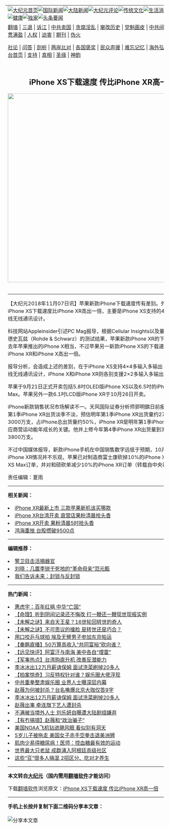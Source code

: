 <a name="1" id="1" target="_blank"></a><span id="1"></span>
<table align=center border="0"><tr><td colspan="2" VALIGN=TOP><a href="https://github.com/dyxikb312/djy/blob/master/gb/nf1351518.md#1"><img src="https://raw.githubusercontent.com/dyxikb312/www/master/t/djy/1.jpg" title="大纪元首页" alt="大纪元首页"></a><a href="https://github.com/dyxikb312/djy/blob/master/gb/n24hr.md#1"><img src="https://raw.githubusercontent.com/dyxikb312/www/master/t/djy/3.jpg" title="国际新闻" alt="国际新闻"></a><a href="https://github.com/dyxikb312/djy/blob/master/gb/nsc413.md#1"><img src="https://raw.githubusercontent.com/dyxikb312/www/master/t/djy/4.jpg" title="大陆新闻" alt="大陆新闻"></a><a href="https://github.com/dyxikb312/djy/blob/master/gb/news392.md#1"><img src="https://raw.githubusercontent.com/dyxikb312/www/master/t/djy/5.jpg" title="大纪元评论" alt="大纪元评论"></a><a href="https://github.com/dyxikb312/djy/blob/master/gb/news2007.md#1"><img src="https://raw.githubusercontent.com/dyxikb312/www/master/t/djy/6.jpg" title="传统文化" alt="传统文化"></a><a href="https://github.com/dyxikb312/djy/blob/master/gb/news2008.md#1"><img src="https://raw.githubusercontent.com/dyxikb312/www/master/t/djy/7.jpg" title="生活消费" alt="生活消费"></a><a href="https://github.com/dyxikb312/djy/blob/master/gb/ncyule.md#1"><img src="https://raw.githubusercontent.com/dyxikb312/www/master/t/djy/8.jpg" title="娱乐休闲" alt="娱乐休闲"></a><a href="https://github.com/dyxikb312/djy/blob/master/gb/nsc1002.md#1"><img src="https://raw.githubusercontent.com/dyxikb312/www/master/t/djy/9.jpg" title="健康" alt="健康"></a><a href="https://github.com/dyxikb312/djy/blob/master/gb/nf6092.md#1"><img src="https://raw.githubusercontent.com/dyxikb312/www/master/t/djy/10a.jpg" title="独家" alt="独家"></a><a href="https://github.com/dyxikb312/djy/blob/master/gb/nf4514.md#1"><img src="https://raw.githubusercontent.com/dyxikb312/www/master/t/djy/12a.jpg" title="头条要闻" alt="头条要闻"></a></td></tr>
<tr><td colspan="2" VALIGN=TOP><a target="_blank" href="https://github.com/dyxikb312/www/blob/master/README.md?zsrh#1">翻墙</a> | <a target="_blank" href="https://github.com/dyxikb312/djy/blob/master/gb/nf5657.md#1">三退</a> | <a target="_blank" href="https://github.com/dyxikb312/djy/blob/master/gb/nf6124.md#1">诉江</a> | <a target="_blank" href="https://github.com/dyxikb312/djy/blob/master/gb/nf1176117.md#1">中共卖国</a> | <a target="_blank" href="https://github.com/dyxikb312/djy/blob/master/gb/nf5773.md#1">贪腐淫乱</a> | <a target="_blank" href="https://github.com/dyxikb312/djy/blob/master/gb/nf1176115.md#1">窜改历史</a> | <a target="_blank" href="https://github.com/dyxikb312/djy/blob/master/gb/nf1176107.md#1">党魁画皮</a> | <a target="_blank" href="https://github.com/dyxikb312/djy/blob/master/gb/nf1320400.md#1">中共间谍</a> | <a target="_blank" href="https://github.com/dyxikb312/djy/blob/master/gb/nf1176114.md#1">破坏传统</a> | <a target="_blank" href="https://github.com/dyxikb312/ntdtv/blob/master/gb/prog447_1.md#1">恶贯满盈</a> | <a target="_blank" href="https://github.com/dyxikb312/djy/blob/master/gb/ncid278.md#1">人权</a> | <a target="_blank" href="https://github.com/dyxikb312/djy/blob/master/gb/nf1176111.md#1">迫害</a> | <a target="_blank" href="https://gitlab.com/szzdlab/mh-qikan/blob/master/README.md#1">期刊</a> | <a target="_blank" href="https://github.com/dyxikb312/djy/blob/master/gb/nf5562.md#1">伪火</a></p><p><a target="_blank" href="https://github.com/dyxikb312/djy/blob/master/gb/9p.md#1">社论</a> | <a target="_blank" href="https://github.com/dyxikb312/djy/blob/master/gb/nf4378.md#1">问答</a> | <a target="_blank" href="https://github.com/dyxikb312/djy/blob/master/gb/nf5792.md#1">剖析</a> | <a target="_blank" href="https://github.com/dyxikb312/djy/blob/master/gb/nf5735.md#1">两岸比对</a> | <a target="_blank" href="https://github.com/dyxikb312/djy/blob/master/gb/nf6119.md#1">各国褒奖</a> | <a target="_blank" href="https://github.com/dyxikb312/djy/blob/master/gb/nf6120.md#1">民众声援</a> | <a target="_blank" href="https://github.com/dyxikb312/djy/blob/master/gb/nf1188594.md#1">难忘记忆</a> | <a target="_blank" href="https://github.com/dyxikb312/djy/blob/master/gb/nf3180.md#1">海外弘传</a> | <a target="_blank" href="https://github.com/dyxikb312/djy/blob/master/gb/nf5410.md#1">万人上访</a> | <a target="_blank" href="https://github.com/dyxikb312/www/blob/master/README.md?zsrh#1">平台首页</a> | <a target="_blank" href="https://github.com/dyxikb312/djy/blob/master/gb/nf4386.md#1">支持</a> | <a target="_blank" href="https://github.com/dyxikb312/djy/blob/master/gb/nf4389.md#1">真相</a> | <a target="_blank" href="https://github.com/dyxikb312/djy/blob/master/gb/nf5790.md#1">圣缘</a> | <a target="_blank" href="https://github.com/dyxikb312/djy/blob/master/gb/nf4786.md#1">神韵</a></td></tr>
<tr><td VALIGN=TOP width="626"><h2 align=center>iPhone XS下载速度 传比iPhone XR高一倍</h2>
<img width="600" src="https://i.epochtimes.com/assets/uploads/2018/11/GettyImages-1032291082-1-600x400.jpg" />
<h6></h6>
<hr>
	<p>【大纪元2018年11月07日讯】<ahref="https://github.com/dyxikb312/djy/blob/master/gb/tag/%E8%8B%B9%E6%9E%9C%E6%96%B0%E6%AC%BEiphone.md#1">苹果新款iPhone</a>下载速度传有差别。外媒报导，iPhone XS下载速度比iPhone XR高出一倍，主要是iPhone XS支持的4&#215;4 MIMO天线无线通讯设计。</p>
<p>科技网站Appleinsider引述PC Mag报导，根据Cellular Insights以及量测仪器大厂罗德史瓦兹（Rohde &amp; Schwarz）的测试结果，<ahref="https://github.com/dyxikb312/djy/blob/master/gb/tag/%E8%8B%B9%E6%9E%9C%E6%96%B0%E6%AC%BEiphone.md#1">苹果新款iPhone</a> XR的下载速度效能与去年苹果推出的iPhone X相当，不过苹果另一新款iPhone XS的下载速度几乎比iPhone XR和iPhone X高出一倍。</p>
<p>报导分析，会造成上述的差别，在于iPhone XS支持4&#215;4多输入多输出（MIMO）天线无线通讯设计，iPhone X和iPhone XR则各别支援2&#215;2多输入多输出MIMO设计。</p>
<p>苹果于9月21日正式开卖包括5.8吋OLED版iPhone XS以及6.5吋的iPhone XS Max。苹果另外一款6.1吋LCD版iPhone XR于10月26日开卖。</p>
<p>iPhone新款销售状况市场解读不一。天风国际证券分析师郭明錤日前报告预估，明年第1季iPhone XR出货淡季不淡，预估明年第1季iPhone XR出货量约2700万支到3000万支，占iPhone总出货量约50%，iPhone XR是明年第1季iPhone总出货与供应商营运动能年成长的关键。他并上修今年第4季iPhone XR出货量到3600万支到3800万支。</p>
<p>不过中国媒体报导，新款iPhone手机在中国销售数字远低于预期，10月26日上市的iPhone XR情况并不乐观，苹果已对制造商富士康砍掉10%的iPhone XS和iPhone XS Max订单，并对和硕砍单减少10%的iPhone XR订单（转载自中央社）#</p>
<p>责任编辑：夏雨</p>
	
<hr>


<strong>相关新闻：</strong>
<li><a href="https://github.com/dyxikb312/djy/blob/master/gb/18/10/26/n10809654.md#1">iPhone XR最新上市 三款苹果新机该买哪款</a></li>
<li><a href="https://github.com/dyxikb312/djy/blob/master/gb/18/10/26/n10809820.md#1">iPhone XR台湾开卖 直营店果粉清晨抢头香</a></li>
<li><a href="https://github.com/dyxikb312/djy/blob/master/gb/18/10/26/n10810450.md#1">iPhone XR开卖 果粉清晨5时抢头香</a></li>
<li><a href="https://github.com/dyxikb312/djy/blob/master/gb/18/10/26/n10810535.md#1">鸿海重挫 台股掼破9500点</a></li>
<hr>


<strong>编辑推荐：</strong>
<li><a href="https://github.com/upjkzu3674/djy/blob/master/gb/16/3/16/n4663449.md?dfh#1" target="_blank">警卫目击活摘器官</a></li><li><a href="https://github.com/tsiac2612/djy/blob/master/gb/17/11/4/n9806020.md#1" target="_blank">刘晓：几置李锐于死地的“革命母亲”范元甄</a></li><li><a href="https://github.com/tsiac2612/djy/blob/master/gb/15/10/11/n4547562.md#1" target="_blank">我们告诉未来：封锁与反封锁</a></li>
<hr>

<strong>热门新闻：</strong>
<li><a href="https://github.com/svgwls311/djy/blob/master/gb/21/8/27/n13192762.md#1">惠虎宇：百年红祸 中华“亡国”</a></li>
<li><a href="https://github.com/svgwls311/djy/blob/master/gb/21/7/23/n13108854.md#1">【命理】听到阴间记录还不悔改 打一鞭还一鞭现世现报实例</a></li>
<li><a href="https://github.com/svgwls311/djy/blob/master/gb/21/8/26/n13190442.md#1">【未解之谜】来自天王星？16世轮回转世的奇人</a></li>
<li><a href="https://github.com/svgwls311/djy/blob/master/gb/21/8/28/n13194661.md#1">【未解之谜】不可思议的撞脸 是转世还是巧合？</a></li>
<li><a href="https://github.com/svgwls311/djy/blob/master/gb/21/8/27/n13191377.md#1">用口咬乒乓球拍 埃及无臂男子参加东京帕运</a></li>
<li><a href="https://github.com/svgwls311/djy/blob/master/gb/21/9/1/n13203841.md#1">【秦鹏直播】50万算高收入“共同富裕”砍向谁？</a></li>
<li><a href="https://github.com/svgwls311/djy/blob/master/gb/21/9/1/n13203201.md#1">【远见快评】阿富汗与南海 美中各自“埋雷”</a></li>
<li><a href="https://github.com/svgwls311/djy/blob/master/gb/21/9/1/n13203392.md#1">【军事热点】台湾购直升机 改善反潜能力</a></li>
<li><a href="https://github.com/svgwls311/djy/blob/master/gb/21/8/30/n13198516.md#1">李冰冰出12万月薪请保姆 面试洗菜刷掉20多人</a></li>
<li><a href="https://github.com/svgwls311/djy/blob/master/gb/21/8/31/n13200095.md#1">【拍案惊奇】习反特权针对谁？娱乐圈大佬浮现</a></li>
<li><a href="https://github.com/svgwls311/djy/blob/master/gb/21/8/30/n13198641.md#1">中共重拳整肃娱乐圈 业界人士曝深层内幕</a></li>
<li><a href="https://github.com/svgwls311/djy/blob/master/gb/21/8/31/n13200937.md#1">赵薇为何被封杀？台名嘴爆北京大咖仅答9字</a></li>
<li><a href="https://github.com/svgwls311/djy/blob/master/gb/21/8/30/n13198516.md#1">李冰冰出12万月薪请保姆 面试洗菜刷掉20多人</a></li>
<li><a href="https://github.com/svgwls311/djy/blob/master/gb/21/8/30/n13198271.md#1">赵薇出事 牵连旗下艺人遭封杀</a></li>
<li><a href="https://github.com/svgwls311/djy/blob/master/gb/21/8/31/n13201341.md#1">不满被当境外人士 刘乐妍自曝遭大陆剧组嫌弃</a></li>
<li><a href="https://github.com/svgwls311/djy/blob/master/gb/21/8/30/n13198427.md#1">【有冇搞错】赵薇和“政治骗子”</a></li>
<li><a href="https://github.com/svgwls311/djy/blob/master/gb/21/8/31/n13199199.md#1">美国NOAA飞机钻进飓风眼 看似别有洞天</a></li>
<li><a href="https://github.com/svgwls311/djy/blob/master/gb/21/8/31/n13199412.md#1">5岁儿子被拖走 美国女子赤手空拳击退美洲狮</a></li>
<li><a href="https://github.com/svgwls311/djy/blob/master/gb/21/8/30/n13197965.md#1">肌肉少易得糖尿病！医师：控血糖最有效的运动</a></li>
<li><a href="https://github.com/svgwls311/djy/blob/master/gb/21/8/31/n13199682.md#1">世界最大只老鼠 成群涌入阿根廷高级社区</a></li>
<li><a href="https://github.com/svgwls311/djy/blob/master/gb/21/8/27/n13192360.md#1">这些“豆”很多人搞混  2招区分、吃对才养生</a></li>
<hr>

<strong>本文转自<a href="https://www.epochtimes.com">大纪元</a>（国内需用<a href="https://github.com/dyxikb312/www/blob/master/README.md#8">翻墙软件</a>才能访问）</strong><p>下载<a href="https://github.com/dyxikb312/www/blob/master/README.md#8">翻墙软件</a>浏览原文：<a href="https://www.epochtimes.com/gb/18/11/6/n10834295.htm">iPhone XS下载速度 传比iPhone XR高一倍</a></p><hr>

<strong>手机上长按并复制下面二维码分享本文章：</strong><br><br><img src="https://chart.apis.google.com/chart?cht=qr&chs=240x240&choe=UTF-8&chld=M|2&chl=https://github.com/dyxikb312/djy/blob/master/gb/18/11/6/n10834295.md%231" title="分享本文章"></td><td VALIGN=TOP><a href="https://github.com/dyxikb312/djy/blob/master/gb/16/1/21/n4622075.md?dfh#1" target="_blank"><img src="https://raw.githubusercontent.com/dyxikb312/djy/master/gb/300/wei-f1.jpg" title="中共的伪火骗局"  alt="中共的伪火骗局"></a><br><a href="https://github.com/dyxikb312/www/blob/master/README.md?dfh#9" target="_blank"><img src="https://raw.githubusercontent.com/dyxikb312/djy/master/gb/300/yong-h.jpg" title="永恒的见证"  alt="永恒的见证"></a><br><a href="https://github.com/dyxikb312/djy/blob/master/gb/13/9/29/n3974789.md?dfh#1" target="_blank"><img src="https://raw.githubusercontent.com/dyxikb312/djy/master/gb/300/shang-lnz.jpg" title="善良女子被中共投男牢"  alt="善良女子被中共投男牢"></a><br><a href="https://github.com/dyxikb312/djy/blob/master/gb/16/3/16/n4663449.md?dfh#1" target="_blank"><img src="https://raw.githubusercontent.com/dyxikb312/djy/master/gb/300/huo-z3.jpg" title="警卫目击活摘器官"  alt="警卫目击活摘器官"></a><br><a href="https://github.com/dyxikb312/djy/blob/master/gb/16/8/7/n8177641.md?dfh#1" target="_blank"><img src="https://raw.githubusercontent.com/dyxikb312/djy/master/gb/300/huo-z4.jpg" title="证人描述活摘恐怖"  alt="证人描述活摘恐怖"></a><br><a href="https://github.com/dyxikb312/djy/blob/master/gb/10/4/19/n2881569.md?dfh#1" target="_blank"><img src="https://raw.githubusercontent.com/dyxikb312/djy/master/gb/300/huo-z1.jpg" title="揭开活摘器官黑幕"  alt="揭开活摘器官黑幕"></a><br><a href="https://github.com/dyxikb312/djy/blob/master/gb/10/11/7/n3077476.md?dfh#1" target="_blank"><img src="https://raw.githubusercontent.com/dyxikb312/djy/master/gb/300/ma-ks.jpg" title="马克思的成魔之路"  alt="马克思的成魔之路"></a><br><a href="https://github.com/dyxikb312/djy/blob/master/gb/14/6/9/n4173977.md?dfh#1" target="_blank"><img src="https://raw.githubusercontent.com/dyxikb312/djy/master/gb/300/chang-zs.jpg" title="藏字石 蕴天机"  alt="藏字石 蕴天机"></a><br><a href="https://github.com/dyxikb312/djy/blob/master/gb/18/5/10/n10381511.md?dfh#1" target="_blank"><img src="https://raw.githubusercontent.com/dyxikb312/djy/master/gb/300/st1.jpg" title="关注三亿人三退"  alt="关注三亿人三退"></a><br><a href="https://github.com/dyxikb312/djy/blob/master/gb/18/3/21/n10237682.md?dfh#1" target="_blank"><img src="https://raw.githubusercontent.com/dyxikb312/djy/master/gb/300/jie-t.jpg" title="解体中共复兴中华"  alt="解体中共复兴中华"></a><br><a href="https://github.com/dyxikb312/djy/blob/master/gb/9/2/9/n2422991.md?dfh#1" target="_blank"><img src="https://raw.githubusercontent.com/dyxikb312/djy/master/gb/300/gao-zs.jpg" title="中共迫害良心律师"  alt="中共迫害良心律师"></a><br><a href="https://github.com/dyxikb312/djy/blob/master/gb/18/12/9/n10900044.md?dfh#1" target="_blank"><img src="https://raw.githubusercontent.com/dyxikb312/djy/master/gb/300/sj1.jpg" title="三百多万人举报江泽民"  alt="三百多万人举报江泽民"></a><br><a href="https://github.com/dyxikb312/djy/blob/master/gb/18/8/28/n10672014.md?dfh#1" target="_blank"><img src="https://raw.githubusercontent.com/dyxikb312/djy/master/gb/300/sj2.jpg" title="这些官员为何起诉江泽民"  alt="这些官员为何起诉江泽民"></a><br><a href="https://github.com/dyxikb312/djy/blob/master/gb/8/12/18/n2367165.md?dfh#1" target="_blank"><img src="https://raw.githubusercontent.com/dyxikb312/djy/master/gb/300/liangan.jpg" title="海峡两岸的强烈对比"  alt="海峡两岸的强烈对比"></a><br><a href="https://github.com/dyxikb312/djy/blob/master/gb/15/12/10/n4593139.md?dfh#1" target="_blank"><img src="https://raw.githubusercontent.com/dyxikb312/djy/master/gb/300/jia-ndzl.jpg" title="加拿大总理的贺信"  alt="加拿大总理的贺信"></a><br><a href="https://github.com/dyxikb312/djy/blob/master/gb/11/6/17/n3289382.md?dfh#1" target="_blank"><img src="https://raw.githubusercontent.com/dyxikb312/djy/master/gb/300/xiao-wd.jpg" title="探寻真相兼听则明"  alt="探寻真相兼听则明"></a><br><a href="https://github.com/dyxikb312/djy/blob/master/gb/18/10/27/n10812623.md?dfh#1" target="_blank"><img src="https://raw.githubusercontent.com/dyxikb312/djy/master/gb/300/yindu.jpg" title="印度媒体报道东方"  alt="印度媒体报道东方"></a><br><a href="https://github.com/dyxikb312/djy/blob/master/gb/18/6/9/n10469652.md?dfh#1" target="_blank"><img src="https://raw.githubusercontent.com/dyxikb312/djy/master/gb/300/xie-j.jpg" title="不一样的海外校园"  alt="不一样的海外校园"></a><br><a href="https://github.com/dyxikb312/djy/blob/master/gb/7/4/5/n1669415.md?dfh#1" target="_blank"><img src="https://raw.githubusercontent.com/dyxikb312/djy/master/gb/300/li-up.jpg" title="从大师到徒弟的传奇"  alt="从大师到徒弟的传奇"></a><br><a href="https://github.com/dyxikb312/djy/blob/master/gb/17/5/26/n9191512.md?dfh#1" target="_blank"><img src="https://raw.githubusercontent.com/dyxikb312/djy/master/gb/300/zfl2.jpg" title="亿万人与东方一本奇书"  alt="亿万人与东方一本奇书"></a><br><a href="https://github.com/dyxikb312/djy/blob/master/gb/13/11/27/n4020290.md?dfh#1" target="_blank"><img src="https://raw.githubusercontent.com/dyxikb312/djy/master/gb/300/zhen-h.jpg" title="大陆见不到的震撼场面"  alt="大陆见不到的震撼场面"></a><br><a href="https://github.com/dyxikb312/djy/blob/master/gb/15/7/17/n4482910.md?dfh#1" target="_blank"><img src="https://raw.githubusercontent.com/dyxikb312/djy/master/gb/300/dalu-sk.jpg" title="人心向善 大陆当初盛况"  alt="人心向善 大陆当初盛况"></a><br><a href="https://github.com/dyxikb312/djy/blob/master/gb/19/1/5/n10955468.md?dfh#1" target="_blank"><img src="https://raw.githubusercontent.com/dyxikb312/djy/master/gb/300/zfl1.jpg" title="追寻真理 这书讲什么"  alt="追寻真理 这书讲什么"></a><br><a href="https://github.com/dyxikb312/www/blob/master/README.md?dfh#1" target="_blank"><img src="https://raw.githubusercontent.com/dyxikb312/djy/master/gb/300/fq1.jpg" title="下载免费翻墙软件"  alt="下载免费翻墙软件"></a><br></td></tr></table>
